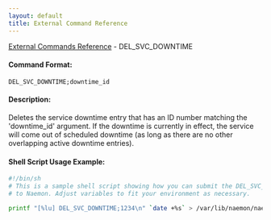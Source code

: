 ```yaml
---
layout: default
title: External Command Reference
---
```


<!--
************************************************
* AUTO GENERATED PAGE - USE ./update SCRIPT
************************************************
-->

<span class="glyphicon glyphicon-arrow-up"></span><a href="index.html"> External Commands Reference</a> - DEL_SVC_DOWNTIME<br>


#### Command Format:

`DEL_SVC_DOWNTIME;downtime_id`

#### Description:

Deletes the service downtime entry that has an ID number matching the 'downtime_id' argument. If the downtime is currently in effect, the service will come out of scheduled downtime (as long as there are no other overlapping active downtime entries).

#### Shell Script Usage Example:

```sh
#!/bin/sh
# This is a sample shell script showing how you can submit the DEL_SVC_DOWNTIME command
# to Naemon. Adjust variables to fit your environment as necessary.

printf "[%lu] DEL_SVC_DOWNTIME;1234\n" `date +%s` > /var/lib/naemon/naemon.cmd
```



